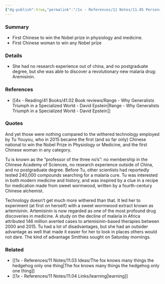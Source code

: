 ```yaml
---
{"dg-publish":true,"permalink":"/1x - References/11 Notes/11.05 Persons/Tu Youyou/","title":"Tu Youyou","created":"2024-02-13T22:39:19.562+03:00","updated":"2024-02-14T20:18:17.999+03:00"}
---
```



### Summary
- First Chinese to win the Nobel prize in physiology and medicine.
- First Chinese woman to win any Nobel prize

### Details
- She had no research experience out of china, and no postgraduate degree, but she was able to discover a revolutionary new malaria drug: Aremisinin.

### References
- [[4x - Reading/41 Books/41.02 Book reviews/Range - Why Generalists Triumph in a Specialized World - David Epstein\|Range - Why Generalists Triumph in a Specialized World - David Epstein]]

### Quotes
And yet those were nothing compared to the withered technology employed by Tu Youyou, who in 2015 became the first (and so far only) Chinese national to win the Nobel Prize in Physiology or Medicine, and the first Chinese woman in any category.

Tu is known as the “professor of the three no’s”: no membership in the Chinese Academy of Sciences, no research experience outside of China, and no postgraduate degree. Before Tu, other scientists had reportedly tested 240,000 compounds searching for a malaria cure. Tu was interested in both modern medicine and history, and was inspired by a clue in a recipe for medication made from sweet wormwood, written by a fourth-century Chinese alchemist. 

Technology doesn’t get much more withered than that. It led her to experiment (at first on herself) with a sweet wormwood extract known as artemisinin. Artemisinin is now regarded as one of the most profound drug discoveries in medicine. A study on the decline of malaria in Africa attributed 146 million averted cases to artemisinin-based therapies between 2000 and 2015. Tu had a lot of disadvantages, but she had an outsider advantage as well that made it easier for her to look in places others would not dare. The kind of advantage Smithies sought on Saturday mornings.


### Related
- [[1x - References/11 Notes/11.03 Ideas/The fox knows many things the hedgehog only one thing\|The fox knows many things the hedgehog only one thing]]
- [[1x - References/11 Notes/11.04 Links/learning\|learning]]